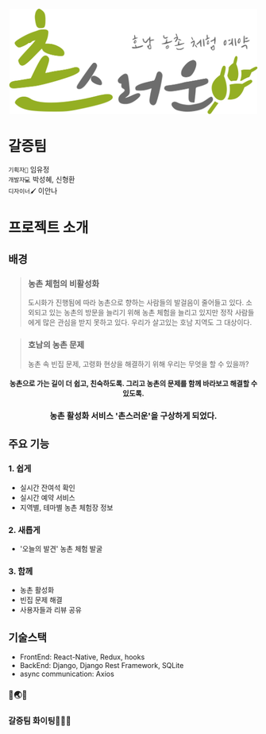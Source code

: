  <p align="center">
 <img src="/front_app/src/assets/loginLogo.png" width="500">
  </p>

# 갈증팀

` 기획자📑 ` 임유정 <br/>
` 개발자💻 ` 박성혜, 신형환 <br/>
` 디자이너🖌 ` 이안나

# 프로젝트 소개
## 배경
><h3>농촌 체험의 비활성화</h3>
> 도시화가 진행됨에 따라 농촌으로 향하는 사람들의 발걸음이 줄어들고 있다. 소외되고 있는 농촌의 방문을 늘리기 위해 농촌 체험을 늘리고 있지만 정작 사람들에게 많은 관심을 받지 못하고 있다. 우리가 살고있는 호남 지역도 그 대상이다.


> <h3>호남의 농촌 문제</h3>
> 농촌 속 빈집 문제, 고령화 현상을 해결하기 위해 우리는 무엇을 할 수 있을까?



<h4 align='center'>농촌으로 가는 길이 더 쉽고, 친숙하도록. 그리고 농촌의 문제를 함께 바라보고 해결할 수 있도록.</h4>
<h3 align='center'>농촌 활성화 서비스 '촌스러운'을 구상하게 되었다.</h4>

## 주요 기능
### 1. 쉽게
- 실시간 잔여석 확인
- 실시간 예약 서비스
- 지역별, 테마별 농촌 체험장 정보

### 2. 새롭게
- '오늘의 발견' 농촌 체험 발굴

### 3. 함께
- 농촌 활성화
- 빈집 문제 해결
- 사용자들과 리뷰 공유




## 기술스택
- FrontEnd: React-Native, Redux, hooks
- BackEnd: Django, Django Rest Framework, SQLite
- async communication: Axios

### 👀🌏💙
### 갈증팀 화이팅🤗🤗🤗
###
